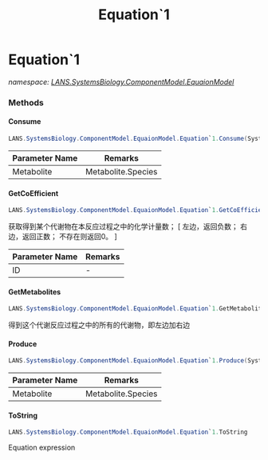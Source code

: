 ﻿---
title: Equation`1
---

# Equation`1
_namespace: [LANS.SystemsBiology.ComponentModel.EquaionModel](N-LANS.SystemsBiology.ComponentModel.EquaionModel.html)_





### Methods

#### Consume
```csharp
LANS.SystemsBiology.ComponentModel.EquaionModel.Equation`1.Consume(System.String)
```


|Parameter Name|Remarks|
|--------------|-------|
|Metabolite|Metabolite.Species|


#### GetCoEfficient
```csharp
LANS.SystemsBiology.ComponentModel.EquaionModel.Equation`1.GetCoEfficient(System.String)
```
获取得到某个代谢物在本反应过程之中的化学计量数；
 [
 左边，返回负数；
 右边，返回正数；
 不存在则返回0。
 ]

|Parameter Name|Remarks|
|--------------|-------|
|ID|-|


#### GetMetabolites
```csharp
LANS.SystemsBiology.ComponentModel.EquaionModel.Equation`1.GetMetabolites
```
得到这个代谢反应过程之中的所有的代谢物，即左边加右边

#### Produce
```csharp
LANS.SystemsBiology.ComponentModel.EquaionModel.Equation`1.Produce(System.String)
```


|Parameter Name|Remarks|
|--------------|-------|
|Metabolite|Metabolite.Species|


#### ToString
```csharp
LANS.SystemsBiology.ComponentModel.EquaionModel.Equation`1.ToString
```
Equation expression


